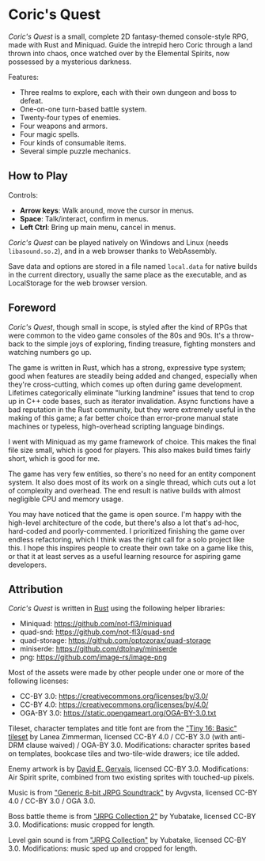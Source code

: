 # Coric's Quest

*Coric's Quest* is a small, complete 2D fantasy-themed console-style RPG, made with Rust and Miniquad.
Guide the intrepid hero Coric through a land thrown into chaos, once watched over by the Elemental Spirits, now possessed by a mysterious darkness.

Features:

 - Three realms to explore, each with their own dungeon and boss to defeat.
 - One-on-one turn-based battle system.
 - Twenty-four types of enemies.
 - Four weapons and armors.
 - Four magic spells.
 - Four kinds of consumable items.
 - Several simple puzzle mechanics.

## How to Play

Controls:

 - **Arrow keys**: Walk around, move the cursor in menus.
 - **Space**: Talk/interact, confirm in menus.
 - **Left Ctrl**: Bring up main menu, cancel in menus.

*Coric's Quest* can be played natively on Windows and Linux (needs `libasound.so.2`), and in a web browser thanks to WebAssembly.

Save data and options are stored in a file named `local.data` for native builds in the current directory, usually the same place as the executable, and as LocalStorage for the web browser version.

## Foreword

*Coric's Quest*, though small in scope, is styled after the kind of RPGs that were common to the video game consoles of the 80s and 90s.
It's a throw-back to the simple joys of exploring, finding treasure, fighting monsters and watching numbers go up.

The game is written in Rust, which has a strong, expressive type system; good when features are steadily being added and changed, especially when they're cross-cutting, which comes up often during game development.
Lifetimes categorically eliminate "lurking landmine" issues that tend to crop up in C++ code bases, such as iterator invalidation.
Async functions have a bad reputation in the Rust community, but they were extremely useful in the making of this game; a far better choice than error-prone manual state machines or typeless, high-overhead scripting language bindings.

I went with Miniquad as my game framework of choice.
This makes the final file size small, which is good for players.
This also makes build times fairly short, which is good for me.

The game has very few entities, so there's no need for an entity component system.
It also does most of its work on a single thread, which cuts out a lot of complexity and overhead.
The end result is native builds with almost negligible CPU and memory usage.

You may have noticed that the game is open source.
I'm happy with the high-level architecture of the code, but there's also a lot that's ad-hoc, hard-coded and poorly-commented.
I prioritized finishing the game over endless refactoring, which I think was the right call for a solo project like this.
I hope this inspires people to create their own take on a game like this, or that it at least serves as a useful learning resource for aspiring game developers.

## Attribution

*Coric's Quest* is written in [Rust][rust] using the following helper libraries:

 - Miniquad: <https://github.com/not-fl3/miniquad>
 - quad-snd: <https://github.com/not-fl3/quad-snd>
 - quad-storage: <https://github.com/optozorax/quad-storage>
 - miniserde: <https://github.com/dtolnay/miniserde>
 - png: <https://github.com/image-rs/image-png>

Most of the assets were made by other people under one or more of the following licenses:

 - CC-BY 3.0: <https://creativecommons.org/licenses/by/3.0/>
 - CC-BY 4.0: <https://creativecommons.org/licenses/by/4.0/>
 - OGA-BY 3.0: <https://static.opengameart.org/OGA-BY-3.0.txt>

Tileset, character templates and title font are from the ["Tiny 16: Basic" tileset][tiny-16] by Lanea Zimmerman, licensed CC-BY 4.0 / CC-BY 3.0 (with anti-DRM clause waived) / OGA-BY 3.0.
Modifications: character sprites based on templates, bookcase tiles and two-tile-wide drawers; ice tile added.

Enemy artwork is by [David E. Gervais][gervais], licensed CC-BY 3.0.
Modifications: Air Spirit sprite, combined from two existing sprites with touched-up pixels.

Music is from ["Generic 8-bit JRPG Soundtrack"][generic-8-bit-jrpg] by Avgvsta, licensed CC-BY 4.0 / CC-BY 3.0 / OGA 3.0.

Boss battle theme is from ["JRPG Collection 2"][jrpg-collection-2] by Yubatake, licensed CC-BY 3.0.
Modifications: music cropped for length.

Level gain sound is from ["JRPG Collection"][jrpg-collection] by Yubatake, licensed CC-BY 3.0.
Modifications: music sped up and cropped for length.

[rust]: https://www.rust-lang.org/
[tiny-16]: https://opengameart.org/content/tiny-16-basic
[gervais]: http://pousse.rapiere.free.fr/tome/
[generic-8-bit-jrpg]: https://opengameart.org/content/generic-8-bit-jrpg-soundtrack
[jrpg-collection-2]: https://opengameart.org/content/jrpg-collection-2
[jrpg-collection]: https://opengameart.org/content/jrpg-collection
